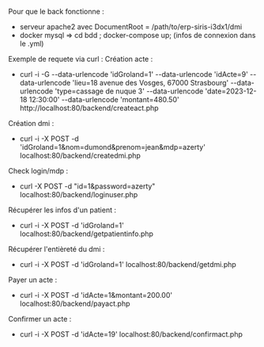 Pour que le back fonctionne : 
- serveur apache2 avec DocumentRoot = /path/to/erp-siris-i3dx1/dmi
- docker mysql => cd bdd ; docker-compose up; (infos de connexion dans le .yml)

Exemple de requete via curl : 
Création acte : 
- curl -i -G --data-urlencode 'idGroland=1' --data-urlencode 'idActe=9' --data-urlencode 'lieu=18 avenue des Vosges, 67000 Strasbourg' --data-urlencode 'type=cassage de nuque 3' --data-urlencode 'date=2023-12-18 12:30:00' --data-urlencode 'montant=480.50' http://localhost:80/backend/createact.php

Création dmi :
- curl -i -X POST -d 'idGroland=1&nom=dumond&prenom=jean&mdp=azerty' localhost:80/backend/createdmi.php

Check login/mdp :
- curl -X POST -d "id=1&password=azerty" localhost:80/backend/loginuser.php

Récupérer les infos d'un patient :
- curl -i -X POST -d 'idGroland=1' localhost:80/backend/getpatientinfo.php

Récupérer l'entièreté du dmi :
- curl -i -X POST -d 'idGroland=1' localhost:80/backend/getdmi.php

Payer un acte :
- curl -i -X POST -d 'idActe=1&montant=200.00' localhost:80/backend/payact.php

Confirmer un acte : 
- curl -i -X POST -d 'idActe=19' localhost:80/backend/confirmact.php

